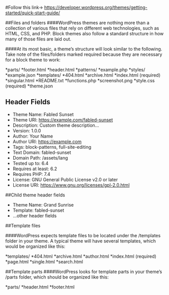 #Follow this link->
https://developer.wordpress.org/themes/getting-started/quick-start-guide/

##Files and folders
####WordPress themes are nothing more than a collection of various files that rely on different web technologies, such as HTML, CSS, and PHP. Block themes also follow a standard structure in how many of those files are laid out.

####At its most basic, a theme’s structure will look similar to the following. Take note of the files/folders marked required because they are necessary for a block theme to work:

*parts/
*footer.html
*header.html
*patterns/
*example.php
*styles/
*example.json
*templates/
*404.html
*archive.html
*index.html (required)
*singular.html
*README.txt
*functions.php
*screenshot.png
*style.css (required)
\*theme.json

## Header Fields

- Theme Name: Fabled Sunset
- Theme URI: https://example.com/fabled-sunset
- Description: Custom theme description...
- Version: 1.0.0
- Author: Your Name
- Author URI: https://example.com
- Tags: block-patterns, full-site-editing
- Text Domain: fabled-sunset
- Domain Path: /assets/lang
- Tested up to: 6.4
- Requires at least: 6.2
- Requires PHP: 7.4
- License: GNU General Public License v2.0 or later
- License URI: https://www.gnu.org/licenses/gpl-2.0.html

##Child theme header fields

- Theme Name: Grand Sunrise
- Template: fabled-sunset
- ...other header fields

##Template files

####WordPress expects template files to be located under the /templates folder in your theme. A typical theme will have several templates, which would be organized like this:

*templates/
*404.html
*archive.html
*author.html
*index.html (required)
*page.html
*single.html
*search.html

##Template parts
####WordPress looks for template parts in your theme’s /parts folder, which should be organized like this:

*parts/
*header.html
\*footer.html
